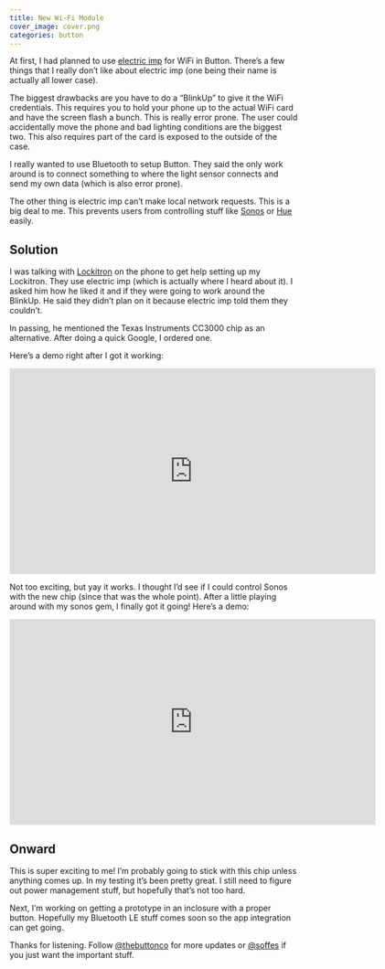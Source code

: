 ```yaml
---
title: New Wi-Fi Module
cover_image: cover.png
categories: button
---
```


At first, I had planned to use [electric imp](http://electricimp.com/) for WiFi in Button. There’s a few things that I really don’t like about electric imp (one being their name is actually all lower case).

The biggest drawbacks are you have to do a “BlinkUp” to give it the WiFi credentials. This requires you to hold your phone up to the actual WiFi card and have the screen flash a bunch. This is really error prone. The user could accidentally move the phone and bad lighting conditions are the biggest two. This also requires part of the card is exposed to the outside of the case.

I really wanted to use Bluetooth to setup Button. They said the only work around is to connect something to where the light sensor connects and send my own data (which is also error prone).

The other thing is electric imp can’t make local network requests. This is a big deal to me. This prevents users from controlling stuff like [Sonos](http://sonos.com) or [Hue](http://meethue.com) easily.


## Solution

I was talking with [Lockitron](http://lockitron.com/) on the phone to get help setting up my Lockitron. They use electric imp (which is actually where I heard about it). I asked him how he liked it and if they were going to work around the BlinkUp. He said they didn’t plan on it because electric imp told them they couldn’t.

In passing, he mentioned the Texas Instruments CC3000 chip as an alternative. After doing a quick Google, I ordered one.

Here’s a demo right after I got it working:

<iframe src="https://player.vimeo.com/video/78311996?color=0a9afa&amp;title=0&amp;byline=0&amp;portrait=0" width="640" height="360" frameborder="0" webkitallowfullscreen mozallowfullscreen allowfullscreen></iframe>

Not too exciting, but yay it works. I thought I’d see if I could control Sonos with the new chip (since that was the whole point). After a little playing around with my sonos gem, I finally got it going! Here’s a demo:

<iframe src="https://player.vimeo.com/video/78323160?color=0a9afa&amp;title=0&amp;byline=0&amp;portrait=0" width="640" height="360" frameborder="0" webkitallowfullscreen mozallowfullscreen allowfullscreen></iframe>


## Onward

This is super exciting to me! I’m probably going to stick with this chip unless anything comes up. In my testing it’s been pretty great. I still need to figure out power management stuff, but hopefully that’s not too hard.

Next, I’m working on getting a prototype in an inclosure with a proper button. Hopefully my Bluetooth LE stuff comes soon so the app integration can get going.

Thanks for listening. Follow [@thebuttonco](https://twitter.com/thebuttonco) for more updates or [@soffes](https://twitter.com/soffes) if you just want the important stuff.

